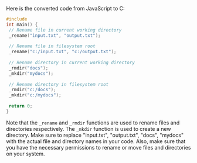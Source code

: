 Here is the converted code from JavaScript to C:
```c
#include 
int main() {
 // Rename file in current working directory
 _rename("input.txt", "output.txt");
 
 // Rename file in filesystem root
 _rename("c:/input.txt", "c:/output.txt");
 
 // Rename directory in current working directory
 _rmdir("docs");
 _mkdir("mydocs");
 
 // Rename directory in filesystem root
 _rmdir("c:/docs");
 _mkdir("c:/mydocs");
 
 return 0;
}
```
Note that the `_rename` and `_rmdir` functions are used to rename files and directories respectively. The `_mkdir` function is used to create a new directory. Make sure to replace "input.txt", "output.txt", "docs", "mydocs" with the actual file and directory names in your code. Also, make sure that you have the necessary permissions to rename or move files and directories on your system.

